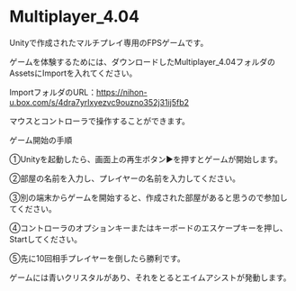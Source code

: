 # Multiplayer_4.04
 
Unityで作成されたマルチプレイ専用のFPSゲームです。

ゲームを体験するためには、ダウンロードしたMultiplayer_4.04フォルダのAssetsにImportを入れてください。

ImportフォルダのURL：https://nihon-u.box.com/s/4dra7yrlxyezvc9ouzno352j31ij5fb2

マウスとコントローラで操作することができます。

ゲーム開始の手順

①Unityを起動したら、画面上の再生ボタン▶️を押すとゲームが開始します。

②部屋の名前を入力し、プレイヤーの名前を入力してください。

③別の端末からゲームを開始すると、作成された部屋があると思うので参加してください。

④コントローラのオプションキーまたはキーボードのエスケープキーを押し、Startしてください。

⑤先に10回相手プレイヤーを倒したら勝利です。

ゲームには青いクリスタルがあり、それをとるとエイムアシストが発動します。



